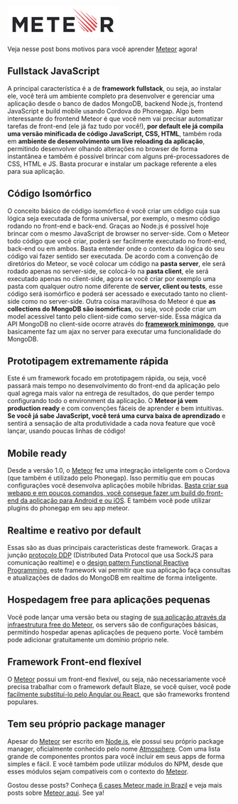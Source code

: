 ![Meteor](/images/meteor-logo.jpg "Meteor")

Veja nesse post bons motivos para você aprender [Meteor](/meteor) agora!

## Fullstack JavaScript

A principal característica é a de **framework fullstack**, ou seja, ao instalar ele, você terá um ambiente completo pra desenvolver e gerenciar uma aplicação desde o banco de dados MongoDB, backend Node.js, frontend JavaScript e build mobile usando Cordova do Phonegap. Algo bem interessante do frontend Meteor é que você nem vai precisar automatizar tarefas de front-end (ele já faz tudo por você!), **por default ele já compila uma versão minificada de código JavaScript, CSS, HTML**, também roda em **ambiente de desenvolvimento um live reloading da aplicação**, permitindo desenvolver olhando alterações no browser de forma instantânea e também é possível brincar com alguns pré-processadores de CSS, HTML e JS. Basta procurar e instalar um package referente a eles para sua aplicação.

## Código Isomórfico

O conceito básico de código isomórfico é você criar um código cuja sua lógica seja executada de forma universal, por exemplo, o mesmo código rodando no front-end e back-end. Graças ao Node.js é possível hoje brincar com o mesmo JavaScript de browser no server-side. Com o Meteor todo código que você criar, poderá ser facilmente executado no front-end, back-end ou em ambos. Basta entender onde o contexto da lógica do seu código vai fazer sentido ser executada. De acordo com a convenção de diretórios do Meteor, se você colocar um código na **pasta server**, ele será rodado apenas no server-side, se colocá-lo na **pasta client**, ele será executado apenas no client-side, agora se você criar por exemplo uma pasta com qualquer outro nome diferente de **server, client ou tests**, esse código será isomórfico e poderá ser acessado e executado tanto no client-side como no server-side. Outra coisa maravilhosa do Meteor é que **as collections do MongoDB são isomórficas**, ou seja, você pode criar um model acessível tanto pelo client-side como server-side. Essa mágica da API MongoDB no client-side ocorre através do **[framework minimongo](https://www.meteor.com/mini-databases)**, que basicamente faz um ajax no server para executar uma funcionalidade do MongoDB.

## Prototipagem extremamente rápida

Este é um framework focado em prototipagem rápida, ou seja, você passará mais tempo no desenvolvimento do front-end da aplicação pelo qual agrega mais valor na entrega de resultados, do que perder tempo configurando todo o environment da aplicação. O **Meteor já vem production ready** e com convenções fáceis de aprender e bem intuitivas. **Se você já sabe JavaScript, você terá uma curva baixa de aprendizado** e sentirá a sensação de alta produtividade a cada nova feature que você lançar, usando poucas linhas de código!

## Mobile ready

Desde a versão 1.0, o [Meteor](/meteor) fez uma integração inteligente com o Cordova (que também é utilizado pelo Phonegap). Isso permitiu que em poucas configurações você desenvolva aplicações mobile híbridas. [Basta criar sua webapp e em poucos comandos, você consegue fazer um build do front-end da aplicação para Android e ou iOS](https://github.com/meteor/meteor/wiki/Meteor-Cordova-Phonegap-integration). E também você pode utilizar plugins do phonegap em seu app meteor.

## Realtime e reativo por default

Essas são as duas principais características deste framework. Graças a junção [protocolo DDP](https://www.meteor.com/ddp) (Distributed Data Protocol que usa SockJS para comunicação realtime) e o [design pattern Functional Reactive Programming](https://en.wikipedia.org/wiki/Functional_reactive_programming), este framework vai permitir que sua aplicação faça consultas e atualizações de dados do MongoDB em realtime de forma inteligente.

## Hospedagem free para aplicações pequenas

Você pode lançar uma versão beta ou staging de [sua aplicação através da infraestrutura free do Meteor](http://docs.meteor.com/#/full/deploying), os servers são de configurações básicas, permitindo hospedar apenas aplicações de pequeno porte. Você também pode adicionar gratuitamente um domínio próprio nele.

## Framework Front-end flexível

O [Meteor](/meteor) possui um front-end flexível, ou seja, não necessariamente você precisa trabalhar com o framework default Blaze, se você quiser, você pode [facilmente substituí-lo pelo Angular ou React](http://info.meteor.com/blog/comparing-performance-of-blaze-react-angular-meteor-and-angular-2-with-meteor), que são frameworks frontend populares.

## Tem seu próprio package manager

Apesar do [Meteor](/meteor) ser escrito em [Node.js](/nodejs), ele possui seu próprio package manager, oficialmente conhecido pelo nome [Atmosphere](http://atmospherejs.com/). Com uma lista grande de componentes prontos para você incluir em seus apps de forma simples e fácil. E você também pode utilizar módulos do NPM, desde que esses módulos sejam compatíveis com o contexto do [Meteor](/meteor).

Gostou desse posts? Conheça [6 cases Meteor made in Brazil](/6-cases-meteor-made-in-brazil) e veja mais posts sobre [Meteor aqui](/meteor). See ya!